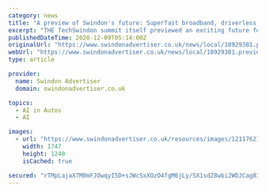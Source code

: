 ```yaml
---
category: news
title: "A preview of Swindon's future: Superfast broadband, driverless cars, and an Institute of Technology"
excerpt: "THE TechSwindon summit itself previewed an exciting future for the town with superfast broadband and a new tech institute on the way."
publishedDateTime: 2020-12-09T05:14:00Z
originalUrl: "https://www.swindonadvertiser.co.uk/news/local/18929381.preview-swindons-future-superfast-broadband-driverless-cars-institute-technology/"
webUrl: "https://www.swindonadvertiser.co.uk/news/local/18929381.preview-swindons-future-superfast-broadband-driverless-cars-institute-technology/"
type: article

provider:
  name: Swindon Advertiser
  domain: swindonadvertiser.co.uk

topics:
  - AI in Autos
  - AI

images:
  - url: "https://www.swindonadvertiser.co.uk/resources/images/12117621/"
    width: 1747
    height: 1240
    isCached: true

secured: "rTMpLajaX7M0mFJOwqyI5D+sJWcSxXOzO4fgM6jLy/SX1sdZ8wbi2WDJCag83Uo7g8Krs32fmmIyXP7ezk7UA4AJ3VIpoORIUyp3Fv05nqYRO43T7IlS6lGXF/ij0jRGosbGDQxtyhaSSbLJ2TqpCqyvQHwDn31JYObjS6QzJdr4BcqBx+z5w1xagBWHObFuQYS2Rdbe96Z732tDElMi5i1738BzJt63trVBy96Dj5eh04xjDZLVQzWB+JsZlEN9YtataWu+46CI/LZAEUlfOoEvhrcd+U4q++1ZAFtjadIE06wjOIZFVrTblbWGHGf+rx8YliOWABdozkvoGxFYbRQQ3S7K7HT7Zq+7SJ3GLgU=;8/XRn2MWga7snvlzNo9ivA=="
---
```


